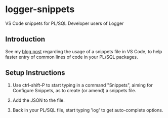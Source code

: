 # logger-snippets
VS Code snippets for PL/SQL Developer users of Logger

## Introduction

See my [blog post](http://www.grassroots-oracle.com/2018/04/logger-snippets-for-vs-code.html) regarding the usage of a snippets file in VS Code, to help faster entry of common lines of code in your PL/SQL packages.

## Setup Instructions

1) Use ctrl-shift-P to start typing in a command "Snippets", aiming for Configure Snippets, as to create (or amend) a snippets file.

2) Add the JSON to the file.

3) Back in your PL/SQL file, start typing 'log' to get auto-complete options.

